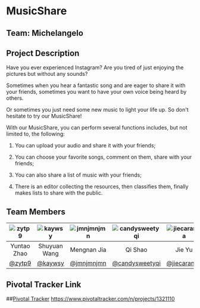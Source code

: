# MusicShare

## Team: Michelangelo

## Project Description
Have you ever experienced Instagram? Are you tired of just enjoying the pictures but without any sounds?

Sometimes when you hear a fantastic song and are eager to share it with your friends, sometimes you want to have your own voice being heard by others.

Or sometimes you just need some new music to light your life up. So don't hesitate to try our MusicShare!

With our MusicShare, you can perform several functions includes, but not limited to, the following:

1. You can upload your audio and share it with your friends;

2. You can choose your favorite songs, comment on them, share with your friends;

3. You can also share a list of music with your friends;

4. There is an editor collecting the resources, then classifies them, finally makes lists to share with the public.

## Team Members

| ![zytp9](https://media.licdn.com/mpr/mpr/shrink_200_200/p/6/005/083/26c/08e7c30.jpg) | ![kaywsy](https://media.licdn.com/mpr/mpr/shrinknp_200_200/AAEAAQAAAAAAAABqAAAAJDk5YzhkNzQwLTY2MWUtNDBiNC1iYWE4LTA5YTQ3NjkwNDZlNw.jpg) | ![jmnjmnjmn](https://media.licdn.com/mpr/mpr/shrink_200_200/p/7/005/098/35e/35aa40e.jpg) | ![candysweetyqi](https://media.licdn.com/mpr/mpr/shrink_200_200/AAEAAQAAAAAAAAEfAAAAJGIxZmI5NTI1LTZhMDgtNDE3Mi04MzNhLTFiMzI1OTk2MDAzMA.jpg) | ![jiecaranda]()
| :------------: | :------------: | :------------: | :------------: | :------------: | 
| Yuntao Zhao | Shuyuan Wang | Mengnan Jia | Qi Shao | Jie Yu
| [@zytp9](https://github.com/zytp9) | [@kaywsy](https://github.com/kaywsy) | [@jmnjmnjmn](https://github.com/jmnjmnjmn) | [@candysweetyqi](https://github.com/candysweetyqi) | [@jiecaranda](https://github.com/jiecaranda)

## Pivotal Tracker Link
##<a href="https://www.pivotaltracker.com/n/projects/1321110">Pivotal Tracker</a>
https://www.pivotaltracker.com/n/projects/1321110
